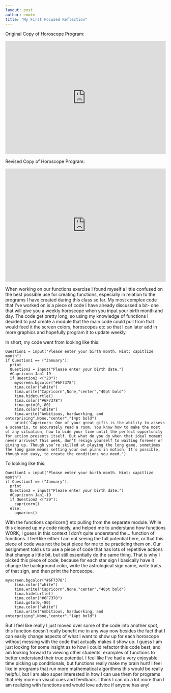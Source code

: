 ```yaml
---
layout: post
author: emmtm
title: "My First Focused Reflection"
---
```


Original Copy of Horoscope Program:
<iframe src="https://trinket.io/embed/python/58322e1cc5" width="100%" height="356" frameborder="0" marginwidth="0" marginheight="0" allowfullscreen></iframe>


Revised Copy of Horoscope Program:
<iframe src="https://trinket.io/embed/python/745502aaad" width="100%" height="356" frameborder="0" marginwidth="0" marginheight="0" allowfullscreen></iframe>



When working on our functions exercise I found myself a little confused on the best possible use for creating functions, especially in relation to the programs I have created during this class so far. My most complex code that I’ve worked on is a piece of code I have already discussed a bit- one that will give you a weekly horoscope when you input your birth month and day. The code get pretty long, so using my knowledge of functions I decided to just create a module that the main code could pull from that would feed it the screen colors, horoscopes etc so that I can later add in more graphics and hopefully program it to update weekly. 

In short, my code went from looking like this:

```
Question1 = input("Please enter your birth month. Hint: capitlize month")
if Question1 == ("January"):
  print 
  Question2 = input("Please enter your birth date.")
  #Capricorn Jan1-19
  if Question2 <("20"):
    myscreen.bgcolor("#6F7378")
    tina.color("white")
    tina.write("Capricorn",None,"center","40pt bold")
    tina.hideturtle()
    tina.color("#6F7378")
    tina.goto(0,-80)
    tina.color("white")
    tina.write("Ambitious, hardworking, and enterprising",None,"center","14pt bold")
    print('Capricorn: One of your great gifts is the ability to assess a scenario, to accurately read a room. You know how to make the most of any situation, how to bide your time until the perfect opportunity for action presents itself. But what do you do when that ideal moment never arrives? This week, don’t resign yourself to waiting forever or giving up. Though you’re skilled at playing the long game, sometimes the long game means setting your own plans in motion. It’s possible, though not easy, to create the conditions you need.')
```

To looking like this:

```
Question1 = input("Please enter your birth month. Hint: capitlize month")
if Question1 == ("January"):
  print 
  Question2 = input("Please enter your birth date.")
  #Capricorn Jan1-19
  if Question2 <("20"):
    capricorn()
  else:
    aquarius()
```

With the functions capricorn() etc pulling from the separate module. While this cleaned up my code nicely, and helped me to understand how functions WORK, I guess in this context I don’t quite understand the… function of functions. I feel like either I am not seeing the full potential here, or that this piece of code was not the best piece for me to be practicing them on. Our assignment told us to use a piece of code that has lots of repetitive actions that change a little bit, but still essentially do the same thing. That is why I picked this piece of code, because for each star sign I basically have it change the background color, write the astrological sign name, write traits of that sign, and then print the horoscope.

```
myscreen.bgcolor("#6F7378")
    tina.color("white")
    tina.write("Capricorn",None,"center","40pt bold")
    tina.hideturtle()
    tina.color("#6F7378")
    tina.goto(0,-80)
    tina.color("white")
    tina.write("Ambitious, hardworking, and enterprising",None,"center","14pt bold")
```

But I feel like really I just moved over some of the code into another spot, this function doesn’t really benefit me in any way now besides the fact that I can easily change aspects of what I want to show up for each horoscope without messing with the code that actually makes it show up. I guess I am just looking for some insight as to how I could refactor this code best, and am looking forward to viewing other students' examples of functions to better understand their true potential. I feel like I’ve had a very enjoyable time picking up conditionals, but functions really make my brain hurt! I feel like in programs that run more mathematical algorithms this would be really helpful, but I am also super interested in how I can use them for programs that rely more on visual cues and feedback. 
I think I can do a lot more than I am realizing with functions and would love advice if anyone has any!
